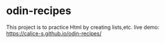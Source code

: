 # odin-recipes
This project is to practice Html by creating lists,etc. 
live demo:  https://calice-s.github.io/odin-recipes/
